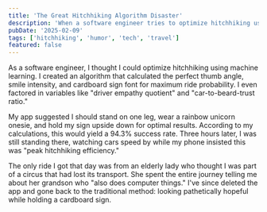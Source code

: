 ```yaml
---
title: 'The Great Hitchhiking Algorithm Disaster'
description: 'When a software engineer tries to optimize hitchhiking using machine learning'
pubDate: '2025-02-09'
tags: ['hitchhiking', 'humor', 'tech', 'travel']
featured: false
---
```


As a software engineer, I thought I could optimize hitchhiking using machine learning. I created an algorithm that calculated the perfect thumb angle, smile intensity, and cardboard sign font for maximum ride probability. I even factored in variables like "driver empathy quotient" and "car-to-beard-trust ratio."

My app suggested I should stand on one leg, wear a rainbow unicorn onesie, and hold my sign upside down for optimal results. According to my calculations, this would yield a 94.3% success rate. Three hours later, I was still standing there, watching cars speed by while my phone insisted this was "peak hitchhiking efficiency."

The only ride I got that day was from an elderly lady who thought I was part of a circus that had lost its transport. She spent the entire journey telling me about her grandson who "also does computer things." I've since deleted the app and gone back to the traditional method: looking pathetically hopeful while holding a cardboard sign.
